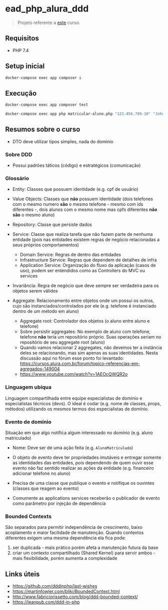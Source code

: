 # ead_php_alura_ddd

> Projeto referente a [este](https://cursos.alura.com.br/course/domain-driven-design-php) curso.

## Requisitos

- PHP 7.4

## Setup inicial

```sh
docker-compose exec app composer i
```

## Execução

```sh
docker-compose exec app composer test
```

```sh
docker-compose exec app php matricular-aluno.php "123.456.789-10" "John Doo" "email@example.com"
```

## Resumos sobre o curso

- DTO deve utilizar tipos simples, nada do domínio

### Sobre DDD

- Possui padrões táticos (código) e estratégicos (comunicação)

### Glossário

- Entity: Classes que possuem identidade (e.g. cpf de usuário)
- Value Objects: Classes que **não** possuem identidade (dois telefones com o mesmo numero **são** o mesmo telefone - mesmo com ids diferentes -, dois alunos com o mesmo nome mas cpfs diferentes **não são** o mesmo aluno)
- Repository: Classe que persiste dados
- Service: Classe que realiza tarefa que não fazem parte de nenhuma entidade (pois nas entidades existem regras de negócio relacionadas a seus próprios comportamentos)
    - Domain Service: Regras de dentro das entidades
    - Infrastructure Service: Regras que dependem de detalhes de infra
    - Application Service: Organização do fluxo da aplicação (casos de uso), podem ser entendidos como as Controllers do MVC ou services

- Invariância: Regra de negócio que deve sempre ser verdadeira para os objetos serem válidos
- Aggregate: Relacionamento entre objetos onde um possui os outros, cujo são instanciados/controlados por ele (e.g. telefone é instanciado dentro de um método em aluno)
    - Aggregate root: Controlador dos objetos (o aluno entre aluno e telefone)
    - Sobre persistir aggregates: No exemplo de aluno com telefone, telefone **não** teria um repositório próprio. Suas operações seriam no repositório de seu aggregate root (aluno)
    - Quando vamos relacionar 2 aggregates, não devemos ter a instância deles se relacionando, mas sim apenas as suas identidades. Nesta discussão aqui no fórum esse ponto foi levantado: https://cursos.alura.com.br/forum/topico-referencias-em-agregados-149004
    - https://www.youtube.com/watch?v=1AEOcQWQR2o

### Linguagem ubíqua

Linguagem compartilhada entre equipe especialistas de domínio e especialistas técnicos (devs). O ideal é codar (e.g. nome de classes, props, métodos) utilizando os mesmos termos dos especialistas de domínio.

### Evento de domínio

Situação em que algo notifica algum interessado no domínio (e.g. aluno matriculado)
- Nome: Deve ser de uma ação feita (e.g. `AlunoMatriculado`)
- O objeto de evento deve ter propriedades imutáveis e entregar somente as identidades das entidades, pois dependendo de quem ouvir esse evento não faz sentido realizar as ações da entidade (e.g. financeiro adicionar telefone no aluno)

- Precisa de uma classe que publique o evento e notifique os ouvintes (classes que reagem ao evento)

- Comumente as applications services receberão o publicador de evento como parâmetro por injeção de dependência

### Bounded Contexts

São separados para permitir independência de crescimento, baixo acoplamento e maior facilidade de manutenção. Quando contextos diferentes exigem uma mesma dependência ela fica pode:

1. ser duplicada - mais prático porém afeta a manutenção futura da base
2. criar um contexto compartilhado (Shared Kernel) para servir ambos - mais flexibilidade, porém aumenta a complexidade

## Links úteis

- https://github.com/dddinphp/last-wishes
- https://martinfowler.com/bliki/BoundedContext.html
- http://www.fabriciorissetto.com/blog/ddd-bounded-context/
- https://leanpub.com/ddd-in-php
